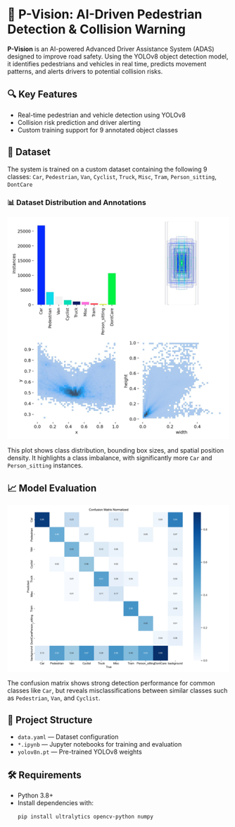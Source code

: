 # 🚗 P-Vision: AI-Driven Pedestrian Detection & Collision Warning

**P-Vision** is an AI-powered Advanced Driver Assistance System (ADAS) designed to improve road safety. Using the YOLOv8 object detection model, it identifies pedestrians and vehicles in real time, predicts movement patterns, and alerts drivers to potential collision risks.

## 🔍 Key Features
- Real-time pedestrian and vehicle detection using YOLOv8
- Collision risk prediction and driver alerting
- Custom training support for 9 annotated object classes

## 🧠 Dataset
The system is trained on a custom dataset containing the following 9 classes:
`Car`, `Pedestrian`, `Van`, `Cyclist`, `Truck`, `Misc`, `Tram`, `Person_sitting`, `DontCare`

### 📊 Dataset Distribution and Annotations
![Dataset Analysis](labels.jpg)

This plot shows class distribution, bounding box sizes, and spatial position density. It highlights a class imbalance, with significantly more `Car` and `Person_sitting` instances.

## 📈 Model Evaluation
![Confusion Matrix](confusion_matrix_normalized.png)

The confusion matrix shows strong detection performance for common classes like `Car`, but reveals misclassifications between similar classes such as `Pedestrian`, `Van`, and `Cyclist`.

## 📁 Project Structure
- `data.yaml` — Dataset configuration
- `*.ipynb` — Jupyter notebooks for training and evaluation
- `yolov8n.pt` — Pre-trained YOLOv8 weights

## 🛠 Requirements
- Python 3.8+
- Install dependencies with:
  ```bash
  pip install ultralytics opencv-python numpy

